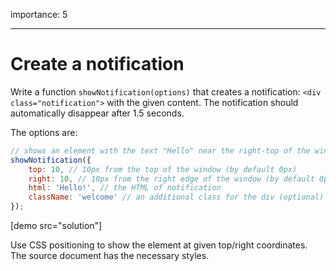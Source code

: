 importance: 5

---

# Create a notification

Write a function `showNotification(options)` that creates a notification: `<div class="notification">` with the given content. The notification should automatically disappear after 1.5 seconds.

The options are:

```js
// shows an element with the text "Hello" near the right-top of the window
showNotification({
    top: 10, // 10px from the top of the window (by default 0px)
    right: 10, // 10px from the right edge of the window (by default 0px)
    html: 'Hello!', // the HTML of notification
    className: 'welcome' // an additional class for the div (optional)
});
```

[demo src="solution"]

Use CSS positioning to show the element at given top/right coordinates. The source document has the necessary styles.

